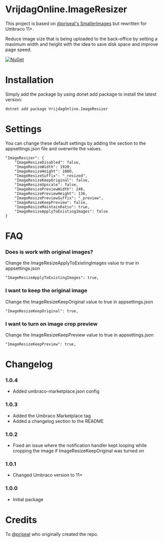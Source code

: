 
# VrijdagOnline.ImageResizer

This project is based on [@prjseal's SmallerImages](https://www.github.com/prjseal/SmallerImages) but rewritten for Umbraco 11+. 

Reduce image size that is being uploaded to the back-office by setting a maximum width and height with the idea to save disk space and improve page speed.

[![NuGet](https://img.shields.io/nuget/dt/VrijdagOnline.ImageResizer?label=Downloads&color=green)](https://www.nuget.org/packages/VrijdagOnline.ImageResizer/)

# Installation
Simply add the package by using donet add package to install the latest version:
```
dotnet add package VrijdagOnline.ImageResizer
```

# Settings
You can change these default settings by adding the section to the appsettings.json file and overwrite the values.

```
"ImageResizer": {
    "ImageResizeDisabled": false,
    "ImageResizeWidth": 1920,
    "ImageResizeHeight": 1080,
    "ImageResizeSuffix": "_resized",
    "ImageResizeKeepOriginal": false,
    "ImageResizeUpscale": false,
    "ImageResizePreviewWidth": 240,
    "ImageResizePreviewHeight": 136,
    "ImageResizePreviewSuffix": "_preview",
    "ImageResizeKeepPreview": false,
    "ImageResizeMaintainRatio": true,
    "ImageResizeApplyToExistingImages": false
}
```

# FAQ
### Does is work with original images?
Change the ImageResizeApplyToExistingImages value to true in appsettings.json
```
"ImageResizeApplyToExistingImages": true,
```
### I want to keep the original image
Change the ImageResizeKeepOriginal value to true in appsettings.json
```
"ImageResizeKeepOriginal": true,
```
### I want to turn on image crop preview
Change the ImageResizeKeepPreview value to true in appsettings.json
```
"ImageResizeKeepPreview": true,
```
# Changelog
### 1.0.4
- Added umbraco-marketplace.json config
### 1.0.3
- Added the Umbraco Marketplace tag
- Added a changelog section to the README
### 1.0.2
- Fixed an issue where the notification handler kept looping while cropping the image if ImageResizeKeepOriginal was turned on
### 1.0.1
- Changed Umbraco version to 11+
### 1.0.0
- Initial package

# Credits
To [@prjseal](https://www.github.com/prjsea) who originally created the repo.
